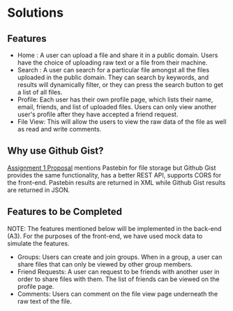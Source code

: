 # Solutions

## Features
- Home : A user can upload a file and share it in a public domain. Users have the choice of uploading raw text or a file from their machine.
- Search : A user can search for a particular file amongst all the files uploaded in the public domain. They can search by keywords, and results will dynamically filter, or they can press the search button to get a list of all files. 
- Profile: Each user has their own profile page, which lists their name, email, friends, and list of uploaded files. Users can only view another user's profile after they have accepted a friend request.
- File View: This will allow the users to view the raw data of the file as well as read and write comments.

## Why use Github Gist?

[Assignment 1 Proposal][a1-proposal] mentions Pastebin for file storage but Github Gist provides the same functionality, has a better REST API, supports CORS for the front-end. Pastebin results are returned in XML while Github Gist results are returned in JSON.

## Features to be Completed
NOTE: The features mentioned below will be implemented in the back-end (A3). For the purposes of the front-end, we have used mock data to simulate the features.

- Groups: Users can create and join groups. When in a group, a user can share files that can only be viewed by other group members.
- Friend Requests: A user can request to be friends with another user in order to share files with them. The list of friends can be viewed on the profile page. 
- Comments: Users can comment on the file view page underneath the raw text of the file.

[a1-proposal]: https://github.com/csc309-18s/assignment-1-jansanchitdanielshannon#project-proposal
